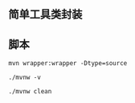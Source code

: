 ## 简单工具类封装

## 脚本
```shell
mvn wrapper:wrapper -Dtype=source
```

```shell
./mvnw -v
```

```shell
./mvnw clean
```